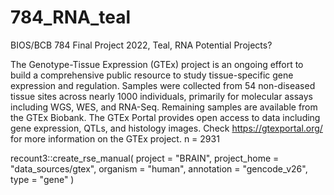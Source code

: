 # 784_RNA_teal
BIOS/BCB 784 Final Project 2022, Teal, RNA
Potential Projects?

The Genotype-Tissue Expression (GTEx) project is an ongoing effort to build a comprehensive public resource to study tissue-specific gene expression and regulation. Samples were collected from 54 non-diseased tissue sites across nearly 1000 individuals, primarily for molecular assays including WGS, WES, and RNA-Seq. Remaining samples are available from the GTEx Biobank. The GTEx Portal provides open access to data including gene expression, QTLs, and histology images. Check <https://gtexportal.org/> for more information on the GTEx project.
n = 2931

recount3::create_rse_manual(
    project = "BRAIN",
    project_home = "data_sources/gtex",
    organism = "human",
    annotation = "gencode_v26",
    type = "gene"
)
